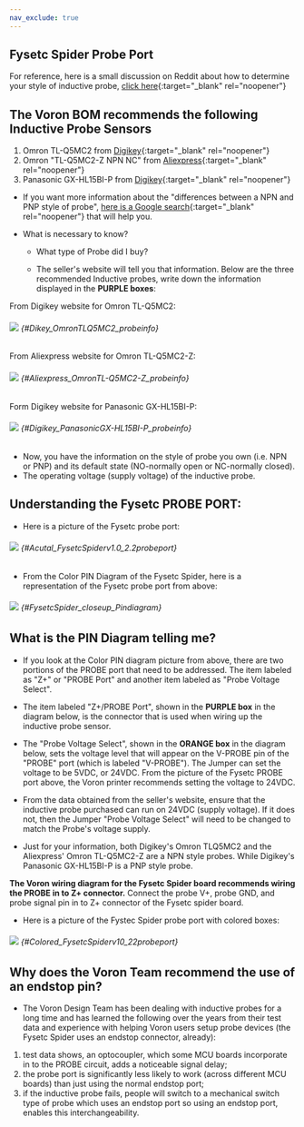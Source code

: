 ```yaml
---
nav_exclude: true
---
```


## Fysetc Spider Probe Port

For reference, here is a small discussion on Reddit about how to determine your style of inductive probe, [click here](https://www.reddit.com/r/AskElectronics/comments/5zdlmm/help_me_identify_which_inductive_sensor_i_need/){:target="_blank" rel="noopener"}

## The Voron BOM recommends the following Inductive Probe Sensors

1.  Omron TL-Q5MC2 from [Digikey](https://www.digikey.com/en/products/detail/omron-automation-and-safety/tl-q5mc2/2669828){:target="_blank" rel="noopener"}
2.  Omron "TL-Q5MC2-Z NPN NC" from [Aliexpress](https://www.aliexpress.com/item/32442790824.html){:target="_blank" rel="noopener"}
3.  Panasonic GX-HL15BI-P from [Digikey](https://www.digikey.ca/en/products/detail/panasonic-industrial-automation-sales/GX-HL15BI-P/3896953){:target="_blank" rel="noopener"}

* If you want more information about the "differences between a NPN and PNP style of probe", [here is a Google search](https://www.google.com/search?q=NPN+PNP+inductive+sensor&rlz=1C1SQJL_enUS837US837&sxsrf=APq-WBsU3fGY-63GDmolIVZSPNcraR7A_g:1649436226813&source=lnms&tbm=isch&sa=X&ved=2ahUKEwjVx4Pj9IT3AhXlomoFHU94AnYQ_AUoAXoECAEQAw&biw=1305&bih=749&dpr=1.1){:target="_blank" rel="noopener"} that will help you.

* What is necessary to know?

    * What type of Probe did I buy?

    * The seller's website will tell you that information.
    Below are the three recommended Inductive probes, write down the information displayed in the **<span class="color-blind-purple">PURPLE boxes</span>**:

From Digikey website for Omron TL-Q5MC2:
###### ![](./images/Dikey_OmronTLQ5MC2_probeinfo.png) {#Dikey_OmronTLQ5MC2_probeinfo}

From Aliexpress website for Omron TL-Q5MC2-Z:
###### ![](./images/Aliexpress_OmronTL-Q5MC2-Z_probeinfo.png) {#Aliexpress_OmronTL-Q5MC2-Z_probeinfo}

Form Digikey website for Panasonic GX-HL15BI-P:
###### ![](./images/Digikey_PanasonicGX-HL15BI-P_probeinfo.png) {#Digikey_PanasonicGX-HL15BI-P_probeinfo}

* Now, you have the information on the style of probe you own (i.e. NPN or PNP) and its default state (NO-normally open or NC-normally closed).
* The operating voltage (supply voltage) of the inductive probe.

## Understanding the Fysetc PROBE PORT:

* Here is a picture of the Fysetc probe port:
###### ![](./images/Acutal_FysetcSpiderv1.0_2.2probeport.png) {#Acutal_FysetcSpiderv1.0_2.2probeport}

* From the Color PIN Diagram of the Fysetc Spider, here is a representation of the Fysetc probe port from above:
###### ![](./images/FysetcSpider_closeup_Pindiagram.png) {#FysetcSpider_closeup_Pindiagram}

## What is the PIN Diagram telling me?

* If you look at the Color PIN diagram picture from above, there are two portions of the PROBE port that need to be addressed.  The item labeled as "Z+" or "PROBE Port" and another item labeled as "Probe Voltage Select".

* The item labeled "Z+/PROBE Port", shown in the **<span class="color-blind-purple">PURPLE box</span>** in the diagram below, is the connector that is used when wiring up the inductive probe sensor.

* The "Probe Voltage Select", shown in the **<span class="color-blind-orange">ORANGE box</span>** in the diagram below, sets the voltage level that will appear on the V-PROBE pin of the "PROBE" port (which is labeled "V-PROBE").  The Jumper can set the voltage to be 5VDC, or 24VDC.  From the picture of the Fysetc PROBE port above, the Voron printer recommends setting the voltage to 24VDC.

* From the data obtained from the seller's website, ensure that the inductive probe purchased can run on 24VDC (supply voltage).  If it does not, then the Jumper "Probe Voltage Select" will need to be changed to match the Probe's voltage supply.

* Just for your information, both Digikey's Omron TLQ5MC2 and the Aliexpress' Omron TL-Q5MC2-Z are a NPN style probes.  While Digikey's Panasonic GX-HL15BI-P is a PNP style probe.

**The Voron wiring diagram for the Fysetc Spider board recommends wiring the PROBE in to Z+ connector.**  Connect the probe V+, probe GND, and probe signal pin in to Z+ connector of the Fysetc spider board.

* Here is a picture of the Fystec Spider probe port with colored boxes:
###### ![](./images/Colored_FysetcSpiderv1.0_2.2probeport.png) {#Colored_FysetcSpiderv10_22probeport}

## Why does the Voron Team recommend the use of an endstop pin?

*  The Voron Design Team has been dealing with inductive probes for a long time and has learned the following over the years from their test data and experience with helping Voron users setup probe devices (the Fysetc Spider uses an endstop connector, already):

1. test data shows, an optocoupler, which some MCU boards incorporate in to the PROBE circuit, adds a noticeable signal delay;
2. the probe port is significantly less likely to work (across different MCU boards) than just using the normal endstop port;
3. if the inductive probe fails, people will switch to a mechanical switch type of probe which uses an endstop port so using an endstop port, enables this interchangeability.